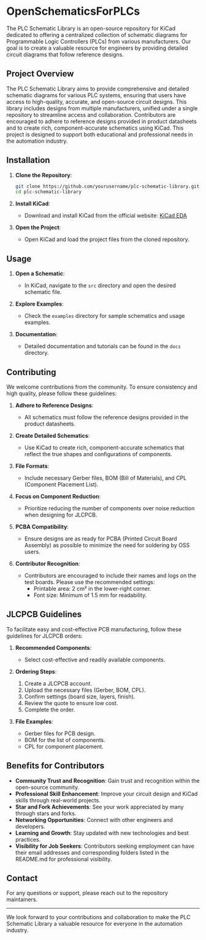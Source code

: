 # OpenSchematicsForPLCs
The PLC Schematic Library is an open-source repository for KiCad dedicated to offering a centralized collection of schematic diagrams for Programmable Logic Controllers (PLCs) from various manufacturers. Our goal is to create a valuable resource for engineers by providing detailed circuit diagrams that follow reference designs. 

## Project Overview

The PLC Schematic Library aims to provide comprehensive and detailed schematic diagrams for various PLC systems, ensuring that users have access to high-quality, accurate, and open-source circuit designs. This library includes designs from multiple manufacturers, unified under a single repository to streamline access and collaboration. Contributors are encouraged to adhere to reference designs provided in product datasheets and to create rich, component-accurate schematics using KiCad. This project is designed to support both educational and professional needs in the automation industry.

## Installation

1. **Clone the Repository**:
    ```bash
    git clone https://github.com/yourusername/plc-schematic-library.git
    cd plc-schematic-library
    ```

2. **Install KiCad**:
    - Download and install KiCad from the official website: [KiCad EDA](https://kicad.org/)

3. **Open the Project**:
    - Open KiCad and load the project files from the cloned repository.

## Usage

1. **Open a Schematic**:
    - In KiCad, navigate to the `src` directory and open the desired schematic file.

2. **Explore Examples**:
    - Check the `examples` directory for sample schematics and usage examples.

3. **Documentation**:
    - Detailed documentation and tutorials can be found in the `docs` directory.

## Contributing

We welcome contributions from the community. To ensure consistency and high quality, please follow these guidelines:

1. **Adhere to Reference Designs**:
    - All schematics must follow the reference designs provided in the product datasheets.

2. **Create Detailed Schematics**:
    - Use KiCad to create rich, component-accurate schematics that reflect the true shapes and configurations of components.

3. **File Formats**:
    - Include necessary Gerber files, BOM (Bill of Materials), and CPL (Component Placement List).

4. **Focus on Component Reduction**:
    - Prioritize reducing the number of components over noise reduction when designing for JLCPCB.

5. **PCBA Compatibility**:
    - Ensure designs are as ready for PCBA (Printed Circuit Board Assembly) as possible to minimize the need for soldering by OSS users.

6. **Contributor Recognition**:
    - Contributors are encouraged to include their names and logs on the test boards. Please use the recommended settings:
      - Printable area: 2 cm² in the lower-right corner.
      - Font size: Minimum of 1.5 mm for readability.

## JLCPCB Guidelines

To facilitate easy and cost-effective PCB manufacturing, follow these guidelines for JLCPCB orders:

1. **Recommended Components**:
    - Select cost-effective and readily available components.

2. **Ordering Steps**:
    1. Create a JLCPCB account.
    2. Upload the necessary files (Gerber, BOM, CPL).
    3. Confirm settings (board size, layers, finish).
    4. Review the quote to ensure low cost.
    5. Complete the order.

3. **File Examples**:
    - Gerber files for PCB design.
    - BOM for the list of components.
    - CPL for component placement.

## Benefits for Contributors

- **Community Trust and Recognition**: Gain trust and recognition within the open-source community.
- **Professional Skill Enhancement**: Improve your circuit design and KiCad skills through real-world projects.
- **Star and Fork Achievements**: See your work appreciated by many through stars and forks.
- **Networking Opportunities**: Connect with other engineers and developers.
- **Learning and Growth**: Stay updated with new technologies and best practices.
- **Visibility for Job Seekers**: Contributors seeking employment can have their email addresses and corresponding folders listed in the README.md for professional visibility.

## Contact

For any questions or support, please reach out to the repository maintainers.

---

We look forward to your contributions and collaboration to make the PLC Schematic Library a valuable resource for everyone in the automation industry.
